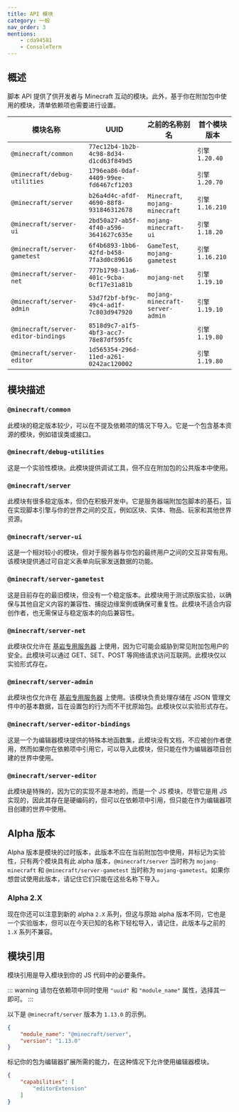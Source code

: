 ```yaml
---
title: API 模块
category: 一般
nav_order: 3
mentions:
    - cda94581
    - ConsoleTerm
---
```


## 概述
脚本 API 提供了供开发者与 Minecraft 互动的模块。此外，基于你在附加包中使用的模块，清单依赖项也需要进行设置。

|             模块名称              |                  UUID                  |      之前的名称别名      |  首个模块版本  |
| --------------------------------- | -------------------------------------- | ------------------------ | ---------------- |
| `@minecraft/common`               | `77ec12b4-1b2b-4c98-8d34-d1cd63f849d5` |                          | `引擎 1.20.40`   |
| `@minecraft/debug-utilities`      | `1796ea86-0daf-4409-99ee-fd6467cf1203` |                          | `引擎 1.20.70`   |
| `@minecraft/server`               | `b26a4d4c-afdf-4690-88f8-931846312678` | `Minecraft`, `mojang-minecraft` | `引擎 1.16.210`  |
| `@minecraft/server-ui`            | `2bd50a27-ab5f-4f40-a596-3641627c635e` | `mojang-minecraft-ui`    | `引擎 1.18.20`   |
| `@minecraft/server-gametest`      | `6f4b6893-1bb6-42fd-b458-7fa3d0c89616` | `GameTest`, `mojang-gametest` | `引擎 1.16.210`  |
| `@minecraft/server-net`           | `777b1798-13a6-401c-9cba-0cf17e31a81b` | `mojang-net`             | `引擎 1.19.10`   |
| `@minecraft/server-admin`         | `53d7f2bf-bf9c-49c4-ad1f-7c803d947920` | `mojang-minecraft-server-admin` | `引擎 1.19.10`   |
| `@minecraft/server-editor-bindings` | `8518d9c7-a1f5-4bf3-acc7-78e87df595fc` |                          | `引擎 1.19.80`   |
| `@minecraft/server-editor`        | `1d565354-296d-11ed-a261-0242ac120002` |                          | `引擎 1.19.80`   |

## 模块描述

### `@minecraft/common`

此模块的稳定版本较少，可以在不提及依赖项的情况下导入。它是一个包含基本资源的模块，例如错误类或接口。

### `@minecraft/debug-utilities`

这是一个实验性模块。此模块提供调试工具，但不应在附加包的公共版本中使用。

### `@minecraft/server`

此模块有很多稳定版本，但仍在积极开发中。它是服务器端附加包脚本的基石，旨在实现脚本引擎与你的世界之间的交互，例如区块、实体、物品、玩家和其他世界资源。

### `@minecraft/server-ui`

这是一个相对较小的模块，但对于服务器与你包的最终用户之间的交互非常有用。该模块提供通过可自定义表单向玩家发送数据的功能。

### `@minecraft/server-gametest`

这是目前存在的最旧模块，但没有一个稳定版本。此模块用于测试原版实验，以确保与其他自定义内容的兼容性、捕捉边缘案例或确保可重复性。此模块不适合内容创作者，也无需保证与稳定版本的向后兼容性。

### `@minecraft/server-net`

此模块仅允许在 [基岩专用服务器](https://www.minecraft.net/en-us/download/server/bedrock) 上使用，因为它可能会威胁到常见附加包用户的安全。此模块可以通过 GET、SET、POST 等网络请求访问互联网。此模块仅以实验形式存在。

### `@minecraft/server-admin`

此模块也仅允许在 [基岩专用服务器](https://www.minecraft.net/en-us/download/server/bedrock) 上使用。该模块负责处理存储在 JSON 管理文件中的基本数据，旨在设置包的行为而不干扰原始包。此模块仅以实验形式存在。

### `@minecraft/server-editor-bindings`

这是一个为编辑器模块提供的特殊本地函数集，此模块没有文档，不应被创作者使用，然而如果你在依赖项中引用它，可以导入此模块，但只能在作为编辑器项目创建的世界中使用。

### `@minecraft/server-editor`

此模块是特殊的，因为它的实现不是本地的，而是一个 JS 模块，尽管它是用 JS 实现的，因此其存在是硬编码的，但可以在依赖项中引用，但只能在作为编辑器项目创建的世界中使用。

## Alpha 版本
Alpha 版本是模块的过时版本，此版本不应在当前附加包中使用，并标记为实验性，只有两个模块具有此 alpha 版本，`@minecraft/server` 当时称为 `mojang-minecraft` 和 `@minecraft/server-gametest` 当时称为 `mojang-gametest`。如果你想尝试使用此版本，请记住它们只能在这些名称下导入。

### Alpha 2.X
现在你还可以注意到新的 alpha `2.X` 系列，但这与原始 alpha 版本不同，它也是一个实验版本，但可以在今天已知的名称下轻松导入，请记住，此版本与之前的 `1.X` 系列不兼容。

## 模块引用

模块引用是导入模块到你的 JS 代码中的必要条件。

::: warning
请勿在依赖项中同时使用 `"uuid"` 和 `"module_name"` 属性，选择其一即可。
:::

以下是 `@minecraft/server` 版本为 `1.13.0` 的示例。
```json title="BP/manifest.json#dependencies[0]"
{
	"module_name": "@minecraft/server",
	"version": "1.13.0"
}
```

标记你的包为编辑器扩展所需的能力，在这种情况下允许使用编辑器模块。

```json title="BP/manifest.json"
{
	"capabilities": [
		"editorExtension"
	]
}
```